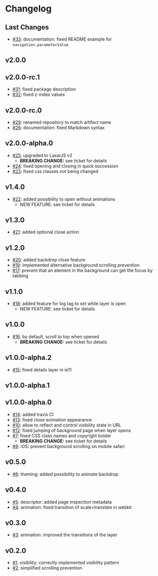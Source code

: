 # Changelog

## Last Changes

- [#33](https://github.com/LaxarJS/laxar-details-layer-widget/issues/33): documentation: fixed README example for `navigation.parameterValue`


## v2.0.0
## v2.0.0-rc.1

- [#31](https://github.com/LaxarJS/laxar-details-layer-widget/issues/31): fixed package description
- [#32](https://github.com/LaxarJS/laxar-details-layer-widget/issues/32): fixed z-index values


## v2.0.0-rc.0

- [#29](https://github.com/LaxarJS/laxar-details-layer-widget/issues/29): renamed repository to match artifact name
- [#26](https://github.com/LaxarJS/laxar-details-layer-widget/issues/26): documentation: fixed Markdown syntax


## v2.0.0-alpha.0

- [#25](https://github.com/LaxarJS/laxar-details-layer-widget/issues/25): upgraded to LaxarJS v2
    + **BREAKING CHANGE:** see ticket for details
- [#24](https://github.com/LaxarJS/laxar-details-layer-widget/issues/24): fixed opening and closing in quick succession
- [#23](https://github.com/LaxarJS/laxar-details-layer-widget/issues/23): fixed css classes not being changed


## v1.4.0

- [#22](https://github.com/LaxarJS/laxar-details-layer-widget/issues/22): added possibility to open without animations
    + NEW FEATURE: see ticket for details


## v1.3.0

- [#21](https://github.com/LaxarJS/laxar-details-layer-widget/issues/21): added optional close action


## v1.2.0

- [#20](https://github.com/LaxarJS/laxar-details-layer-widget/issues/20): added backdrop close feature
- [#19](https://github.com/LaxarJS/laxar-details-layer-widget/issues/19): implemented alternative background scrolling prevention
- [#17](https://github.com/LaxarJS/laxar-details-layer-widget/issues/17): prevent that an element in the background can get the focus by tabbing


## v1.1.0

- [#18](https://github.com/LaxarJS/laxar-details-layer-widget/issues/18): added feature for log tag to set while layer is open
    + NEW FEATURE: see ticket for details


## v1.0.0

- [#16](https://github.com/LaxarJS/laxar-details-layer-widget/issues/16): by default, scroll to top when opened
    + **BREAKING CHANGE:** see ticket for details


## v1.0.0-alpha.2

- [#15](https://github.com/LaxarJS/laxar-details-layer-widget/issues/15): fixed details layer in ie11


## v1.0.0-alpha.1
## v1.0.0-alpha.0

- [#14](https://github.com/LaxarJS/laxar-details-layer-widget/issues/14): added travis CI
- [#13](https://github.com/LaxarJS/laxar-details-layer-widget/issues/13): fixed close animation appearance
- [#10](https://github.com/LaxarJS/laxar-details-layer-widget/issues/10): allow to reflect and control visibility state in URL
- [#12](https://github.com/LaxarJS/laxar-details-layer-widget/issues/12): fixed jumping of background page when layer opens
- [#7](https://github.com/LaxarJS/laxar-details-layer-widget/issues/7): fixed CSS class names and copyright holder
    + **BREAKING CHANGE:** see ticket for details
- [#8](https://github.com/LaxarJS/laxar-details-layer-widget/issues/8): iOS: prevent background scrolling on mobile safari


## v0.5.0

- [#6](https://github.com/LaxarJS/laxar-details-layer-widget/issues/6): theming: added possibility to animate backdrop


## v0.4.0

- [#5](https://github.com/LaxarJS/laxar-details-layer-widget/issues/5): descriptor: added page inspection metadata
- [#4](https://github.com/LaxarJS/laxar-details-layer-widget/issues/4): animation: fixed transition of scale+translate in webkit


## v0.3.0

- [#3](https://github.com/LaxarJS/laxar-details-layer-widget/issues/3): animation: improved the transitions of the layer


## v0.2.0

- [#1](https://github.com/LaxarJS/laxar-details-layer-widget/issues/1): visibility: correctly implemented visibility pattern
- [#2](https://github.com/LaxarJS/laxar-details-layer-widget/issues/2): simplified scrolling prevention
